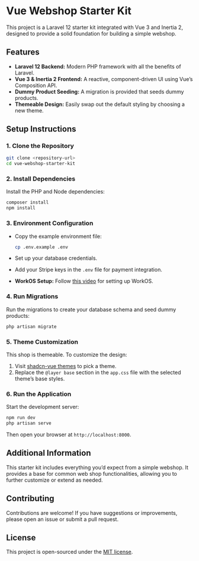 # Vue Webshop Starter Kit

This project is a Laravel 12 starter kit integrated with Vue 3 and Inertia 2, designed to provide a solid foundation for building a simple webshop.

## Features

- **Laravel 12 Backend:** Modern PHP framework with all the benefits of Laravel.
- **Vue 3 & Inertia 2 Frontend:** A reactive, component-driven UI using Vue’s Composition API.
- **Dummy Product Seeding:** A migration is provided that seeds dummy products.
- **Themeable Design:** Easily swap out the default styling by choosing a new theme.

## Setup Instructions

### 1. Clone the Repository

```bash
git clone <repository-url>
cd vue-webshop-starter-kit
```

### 2. Install Dependencies

Install the PHP and Node dependencies:

```bash
composer install
npm install
```

### 3. Environment Configuration

- Copy the example environment file:

    ```bash
    cp .env.example .env
    ```

- Set up your database credentials.
- Add your Stripe keys in the `.env` file for payment integration.
- **WorkOS Setup:** Follow [this video](https://www.youtube.com/watch?v=xFL4MPp2RX0) for setting up WorkOS.

### 4. Run Migrations

Run the migrations to create your database schema and seed dummy products:

```bash
php artisan migrate
```

### 5. Theme Customization

This shop is themeable. To customize the design:

1. Visit [shadcn-vue themes](https://www.shadcn-vue.com/themes) to pick a theme.
2. Replace the `@layer base` section in the `app.css` file with the selected theme’s base styles.

### 6. Run the Application

Start the development server:

```bash
npm run dev
php artisan serve
```

Then open your browser at `http://localhost:8000`.

## Additional Information

This starter kit includes everything you’d expect from a simple webshop. It provides a base for common web shop functionalities, allowing you to further customize or extend as needed.

## Contributing

Contributions are welcome! If you have suggestions or improvements, please open an issue or submit a pull request.

## License

This project is open-sourced under the [MIT license](LICENSE).
